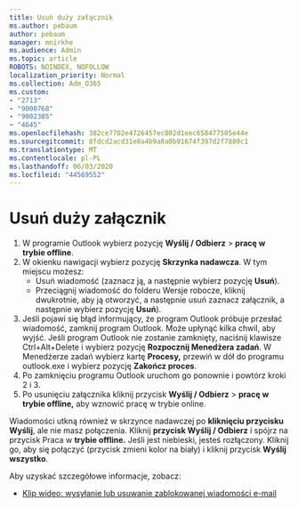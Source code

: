 ```yaml
---
title: Usuń duży załącznik
ms.author: pebaum
author: pebaum
manager: mnirkhe
ms.audience: Admin
ms.topic: article
ROBOTS: NOINDEX, NOFOLLOW
localization_priority: Normal
ms.collection: Adm_O365
ms.custom:
- "2713"
- "9000768"
- "9002385"
- "4645"
ms.openlocfilehash: 382ce7702e4726457ec802d1eec658477505e44e
ms.sourcegitcommit: 8fdcd2acd31e8a4b9a8a0b91674f397d2f7889c1
ms.translationtype: MT
ms.contentlocale: pl-PL
ms.lasthandoff: 06/03/2020
ms.locfileid: "44569552"
---
```

# <a name="remove-the-large-attachment"></a>Usuń duży załącznik

1. W programie Outlook wybierz pozycję **Wyślij / Odbierz**  >  **pracę w trybie offline**. 
2. W okienku nawigacji wybierz pozycję **Skrzynka nadawcza**. W tym miejscu możesz: 
    - Usuń wiadomość (zaznacz ją, a następnie wybierz pozycję **Usuń**).
    - Przeciągnij wiadomość do folderu Wersje robocze, kliknij dwukrotnie, aby ją otworzyć, a następnie usuń zaznacz załącznik, a następnie wybierz pozycję **Usuń**).
3. Jeśli pojawi się błąd informujący, że program Outlook próbuje przesłać wiadomość, zamknij program Outlook. Może upłynąć kilka chwil, aby wyjść. Jeśli program Outlook nie zostanie zamknięty, naciśnij klawisze Ctrl+Alt+Delete i wybierz pozycję **Rozpocznij Menedżera zadań**. W Menedżerze zadań wybierz kartę **Procesy,** przewiń w dół do programu outlook.exe i wybierz pozycję **Zakończ proces**.
4. Po zamknięciu programu Outlook uruchom go ponownie i powtórz kroki 2 i 3. 
5. Po usunięciu załącznika kliknij przycisk **Wyślij / Odbierz**  >  **pracę w trybie offline,** aby wznowić pracę w trybie online. 

Wiadomości utkną również w skrzynce nadawczej po **kliknięciu przycisku Wyślij**, ale nie masz połączenia. Kliknij **przycisk Wyślij / Odbierz** i spójrz na przycisk Praca w **trybie offline.** Jeśli jest niebieski, jesteś rozłączony. Kliknij go, aby się połączyć (przycisk zmieni kolor na biały) i kliknij przycisk **Wyślij wszystko**.
 
 Aby uzyskać szczegółowe informacje, zobacz:
- [Klip wideo: wysyłanie lub usuwanie zablokowanej wiadomości e-mail](https://support.office.com/article/Video-Send-or-delete-an-email-stuck-in-your-outbox-26d5d34a-4e5f-444a-a9e8-44db04a94dec) 